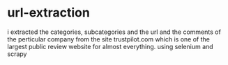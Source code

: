 # url-extraction
i extracted the categories, subcategories and the url and the comments of the perticular company from the site trustpilot.com which is one of the largest public review website for almost everything.
using selenium and scrapy
